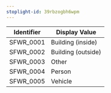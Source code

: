 ```yaml
---
stoplight-id: 39rbzogbh6wpm
---
```


Identifier  |  Display Value
------------|--------------------
SFWR_0001   |  Building (inside)
SFWR_0002   |  Building (outside)
SFWR_0003   |  Other
SFWR_0004   |  Person
SFWR_0005   |  Vehicle